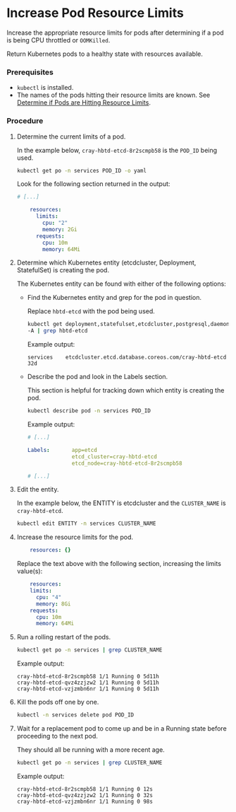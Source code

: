 # Increase Pod Resource Limits

Increase the appropriate resource limits for pods after determining if a pod is being CPU throttled or `OOMKilled`.

Return Kubernetes pods to a healthy state with resources available.

### Prerequisites

- `kubectl` is installed.
- The names of the pods hitting their resource limits are known.
  See [Determine if Pods are Hitting Resource Limits](Determine_if_Pods_are_Hitting_Resource_Limits.md).

### Procedure

1. Determine the current limits of a pod.

   In the example below, `cray-hbtd-etcd-8r2scmpb58` is the `POD_ID` being used.

   ```bash
   kubectl get po -n services POD_ID -o yaml
   ```

   Look for the following section returned in the output:

   ```yaml
   # [...]

       resources:
         limits:
           cpu: "2"
           memory: 2Gi
         requests:
           cpu: 10m
           memory: 64Mi
   ```

2. Determine which Kubernetes entity \(etcdcluster, Deployment, StatefulSet\) is creating the pod.

   The Kubernetes entity can be found with either of the following options:

    - Find the Kubernetes entity and grep for the pod in question.

      Replace `hbtd-etcd` with the pod being used.

      ```bash
      kubectl get deployment,statefulset,etcdcluster,postgresql,daemonsets \
      -A | grep hbtd-etcd
      ```

      Example output:

      ```text
      services    etcdcluster.etcd.database.coreos.com/cray-hbtd-etcd               32d
      ```

    - Describe the pod and look in the Labels section.

      This section is helpful for tracking down which entity is creating the pod.

      ```bash
      kubectl describe pod -n services POD_ID
      ```

      Example output:

      ```yaml
      # [...]

      Labels:       app=etcd
                    etcd_cluster=cray-hbtd-etcd
                    etcd_node=cray-hbtd-etcd-8r2scmpb58

      # [...]
      ```

3. Edit the entity.

   In the example below, the ENTITY is etcdcluster and the `CLUSTER_NAME` is `cray-hbtd-etcd`.

   ```bash
   kubectl edit ENTITY -n services CLUSTER_NAME
   ```

4. Increase the resource limits for the pod.

   ```yaml
       resources: {}
   ```

   Replace the text above with the following section, increasing the limits value\(s\):

   ```yaml
       resources:
       limits:
         cpu: "4"
         memory: 8Gi
       requests:
         cpu: 10m
         memory: 64Mi
   ```

5. Run a rolling restart of the pods.

   ```bash
   kubectl get po -n services | grep CLUSTER_NAME
   ```

   Example output:

   ```text
   cray-hbtd-etcd-8r2scmpb58 1/1 Running 0 5d11h
   cray-hbtd-etcd-qvz4zzjzw2 1/1 Running 0 5d11h
   cray-hbtd-etcd-vzjzmbn6nr 1/1 Running 0 5d11h
   ```

6. Kill the pods off one by one.

   ```bash
   kubectl -n services delete pod POD_ID
   ```

7. Wait for a replacement pod to come up and be in a Running state before proceeding to the next pod.

   They should all be running with a more recent age.

   ```bash
   kubectl get po -n services | grep CLUSTER_NAME
   ```

   Example output:

   ```text
   cray-hbtd-etcd-8r2scmpb58 1/1 Running 0 12s
   cray-hbtd-etcd-qvz4zzjzw2 1/1 Running 0 32s
   cray-hbtd-etcd-vzjzmbn6nr 1/1 Running 0 98s
   ```
